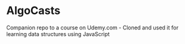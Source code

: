 # AlgoCasts

Companion repo to a course on Udemy.com - 
Cloned and used it for learning data structures using JavaScript
